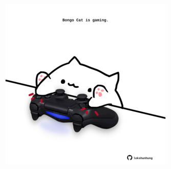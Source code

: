 <!-- built at 26/07/2022, 02:51:26 UTC -->
<p align="center">
  <img width="500" height="500" src="./ReadmeImage.svg">
</p>
